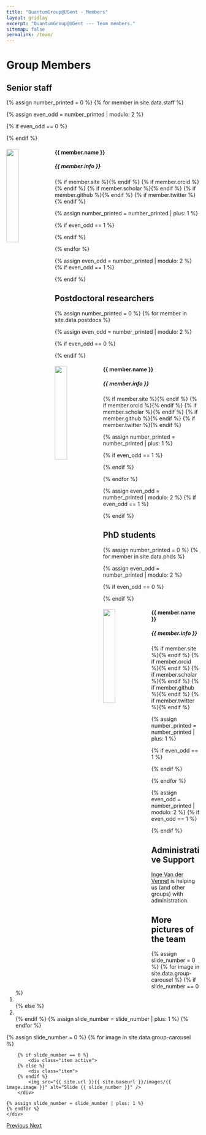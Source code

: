 ```yaml
---
title: "QuantumGroup@UGent - Members"
layout: gridlay
excerpt: "QuantumGroup@UGent --- Team members."
sitemap: false
permalink: /team/
---
```


# Group Members

## Senior staff
{% assign number_printed = 0 %}
{% for member in site.data.staff %}

{% assign even_odd = number_printed | modulo: 2 %}

{% if even_odd == 0 %}
<div class="row">
{% endif %}

<div class="col-sm-6 clearfix">
  <img src="{{ site.url }}{{ site.baseurl }}/images/team/{{ member.photo }}" class="img-responsive" width="25%" style="float: left" />
  <h4>{{ member.name }}</h4>
  <h5><i>{{ member.info }}</i></h5>
  <a href="mailto:{{ member.email }}"><i class="fas fa-envelope-square fa-2x"></i></a>
  {% if member.site %}<a href="{{ member.site }}"><span class="fa-stack fa-1x fa-stacked"><i class="fas fa-square fa-stack-2x"></i><i class="fas fa-home fa-stack-1x fa-stack-inner fas-inverse"></i></span></a>{% endif %} {% if member.orcid %}<a href="https://orcid.org/{{ member.orcid }}"><i class="ai ai-orcid-square ai-2x"></i></a>{% endif %} {% if member.scholar %}<a href="http://scholar.google.com/citations?user={{ member.scholar }}"><i class="ai ai-google-scholar-square ai-2x"></i></a>{% endif %} {% if member.github %}<a href="http://github.com/{{ member.github }}"><i class="fab fa-github-square fa-2x"></i></a>{% endif %} {% if member.twitter %}<a href="https://twitter.com/{{ member.twitter }}"><i class="fab fa-twitter-square fa-2x"></i></a>{% endif %}
</div>

{% assign number_printed = number_printed | plus: 1 %}

{% if even_odd == 1 %}
</div>
{% endif %}

{% endfor %}

{% assign even_odd = number_printed | modulo: 2 %}
{% if even_odd == 1 %}
</div>
{% endif %}

## Postdoctoral researchers
{% assign number_printed = 0 %}
{% for member in site.data.postdocs %}

{% assign even_odd = number_printed | modulo: 2 %}

{% if even_odd == 0 %}
<div class="row">
{% endif %}

<div class="col-sm-6 clearfix">
  <img src="{{ site.url }}{{ site.baseurl }}/images/team/{{ member.photo }}" class="img-responsive" width="25%" style="float: left" />
  <h4>{{ member.name }}</h4>
  <h5><i>{{ member.info }}</i></h5>
  <a href="mailto:{{ member.email }}"><i class="fas fa-envelope-square fa-2x"></i></a>
  {% if member.site %}<a href="{{ member.site }}"><span class="fa-stack fa-1x fa-stacked"><i class="fas fa-square fa-stack-2x"></i><i class="fas fa-home fa-stack-1x fa-stack-inner fas-inverse"></i></span></a>{% endif %} {% if member.orcid %}<a href="https://orcid.org/{{ member.orcid }}"><i class="ai ai-orcid-square ai-2x"></i></a>{% endif %} {% if member.scholar %}<a href="http://scholar.google.com/citations?user={{ member.scholar }}"><i class="ai ai-google-scholar-square ai-2x"></i></a>{% endif %} {% if member.github %}<a href="http://github.com/{{ member.github }}"><i class="fab fa-github-square fa-2x"></i></a>{% endif %} {% if member.twitter %}<a href="https://twitter.com/{{ member.twitter }}"><i class="fab fa-twitter-square fa-2x"></i></a>{% endif %}
</div>

{% assign number_printed = number_printed | plus: 1 %}

{% if even_odd == 1 %}
</div>
{% endif %}

{% endfor %}

{% assign even_odd = number_printed | modulo: 2 %}
{% if even_odd == 1 %}
</div>
{% endif %}

## PhD students
{% assign number_printed = 0 %}
{% for member in site.data.phds %}

{% assign even_odd = number_printed | modulo: 2 %}

{% if even_odd == 0 %}
<div class="row">
{% endif %}

<div class="col-sm-6 clearfix">
  <img src="{{ site.url }}{{ site.baseurl }}/images/team/{{ member.photo }}" class="img-responsive" width="25%" style="float: left" />
  <h4>{{ member.name }}</h4>
  <h5><i>{{ member.info }}</i></h5>
  <a href="mailto:{{ member.email }}"><i class="fas fa-envelope-square fa-2x"></i></a>
  {% if member.site %}<a href="{{ member.site }}"><span class="fa-stack fa-1x fa-stacked"><i class="fas fa-square fa-stack-2x"></i><i class="fas fa-home fa-stack-1x fa-stack-inner fas-inverse"></i></span></a>{% endif %} {% if member.orcid %}<a href="https://orcid.org/{{ member.orcid }}"><i class="ai ai-orcid-square ai-2x"></i></a>{% endif %} {% if member.scholar %}<a href="http://scholar.google.com/citations?user={{ member.scholar }}"><i class="ai ai-google-scholar-square ai-2x"></i></a>{% endif %} {% if member.github %}<a href="http://github.com/{{ member.github }}"><i class="fab fa-github-square fa-2x"></i></a>{% endif %} {% if member.twitter %}<a href="https://twitter.com/{{ member.twitter }}"><i class="fab fa-twitter-square fa-2x"></i></a>{% endif %}
</div>

{% assign number_printed = number_printed | plus: 1 %}

{% if even_odd == 1 %}
</div>
{% endif %}

{% endfor %}

{% assign even_odd = number_printed | modulo: 2 %}
{% if even_odd == 1 %}
</div>
{% endif %}

<!-- ## Former members and long-term visitors -->

## Administrative Support
<a href="mailto:inge.vandervennet@ugent.be">Inge Van der Vennet</a> is helping us (and other groups) with administration.

## More pictures of the team

<div markdown="0" id="carousel" class="carousel slide" data-ride="carousel" data-interval="5000" data-pause="hover" >
    <!-- Menu -->
    <ol class="carousel-indicators">
        {% assign slide_number = 0 %}
        {% for image in site.data.group-carousel %}
        {% if slide_number == 0 %}
            <li data-target="#carousel" data-slide-to="{{ slide_number }}" class="active"></li>
        {% else %}
        <li data-target="#carousel" data-slide-to="{{ slide_number }}"></li>
        {% endif %}
        {% assign slide_number = slide_number | plus: 1 %}
        {% endfor %}
    </ol>
    <!-- Items -->
    <div class="carousel-inner" markdown="0">
    {% assign slide_number = 0 %}
    {% for image in site.data.group-carousel %}

        {% if slide_number == 0 %}
            <div class="item active">
        {% else %}
            <div class="item">
        {% endif %}
            <img src="{{ site.url }}{{ site.baseurl }}/images/{{ image.image }}" alt="Slide {{ slide_number }}" />
        </div>

    {% assign slide_number = slide_number | plus: 1 %}
    {% endfor %}
    </div>
  <a class="left carousel-control" href="#carousel" role="button" data-slide="prev">
    <span class="glyphicon glyphicon-chevron-left" aria-hidden="true"></span>
    <span class="sr-only">Previous</span>
  </a>
  <a class="right carousel-control" href="#carousel" role="button" data-slide="next">
    <span class="glyphicon glyphicon-chevron-right" aria-hidden="true"></span>
    <span class="sr-only">Next</span>
  </a>
</div>
